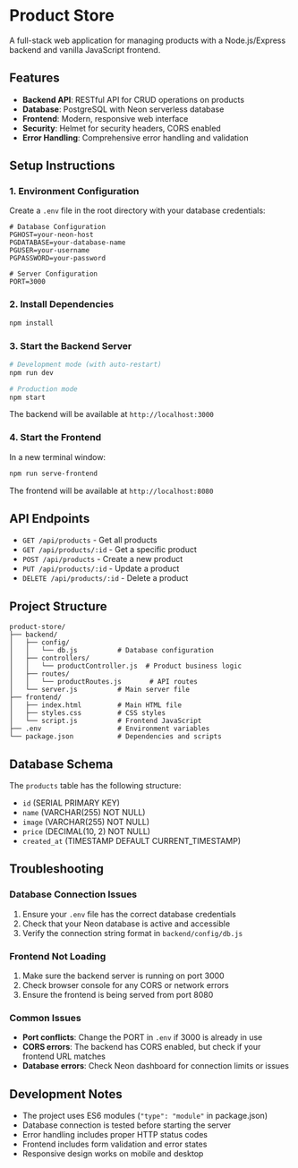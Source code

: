 # Product Store

A full-stack web application for managing products with a Node.js/Express backend and vanilla JavaScript frontend.

## Features

- **Backend API**: RESTful API for CRUD operations on products
- **Database**: PostgreSQL with Neon serverless database
- **Frontend**: Modern, responsive web interface
- **Security**: Helmet for security headers, CORS enabled
- **Error Handling**: Comprehensive error handling and validation

## Setup Instructions

### 1. Environment Configuration

Create a `.env` file in the root directory with your database credentials:

```env
# Database Configuration
PGHOST=your-neon-host
PGDATABASE=your-database-name
PGUSER=your-username
PGPASSWORD=your-password

# Server Configuration
PORT=3000
```

### 2. Install Dependencies

```bash
npm install
```

### 3. Start the Backend Server

```bash
# Development mode (with auto-restart)
npm run dev

# Production mode
npm start
```

The backend will be available at `http://localhost:3000`

### 4. Start the Frontend

In a new terminal window:

```bash
npm run serve-frontend
```

The frontend will be available at `http://localhost:8080`

## API Endpoints

- `GET /api/products` - Get all products
- `GET /api/products/:id` - Get a specific product
- `POST /api/products` - Create a new product
- `PUT /api/products/:id` - Update a product
- `DELETE /api/products/:id` - Delete a product

## Project Structure

```
product-store/
├── backend/
│   ├── config/
│   │   └── db.js          # Database configuration
│   ├── controllers/
│   │   └── productController.js  # Product business logic
│   ├── routes/
│   │   └── productRoutes.js       # API routes
│   └── server.js          # Main server file
├── frontend/
│   ├── index.html         # Main HTML file
│   ├── styles.css         # CSS styles
│   └── script.js          # Frontend JavaScript
├── .env                   # Environment variables
└── package.json           # Dependencies and scripts
```

## Database Schema

The `products` table has the following structure:

- `id` (SERIAL PRIMARY KEY)
- `name` (VARCHAR(255) NOT NULL)
- `image` (VARCHAR(255) NOT NULL)
- `price` (DECIMAL(10, 2) NOT NULL)
- `created_at` (TIMESTAMP DEFAULT CURRENT_TIMESTAMP)

## Troubleshooting

### Database Connection Issues

1. Ensure your `.env` file has the correct database credentials
2. Check that your Neon database is active and accessible
3. Verify the connection string format in `backend/config/db.js`

### Frontend Not Loading

1. Make sure the backend server is running on port 3000
2. Check browser console for any CORS or network errors
3. Ensure the frontend is being served from port 8080

### Common Issues

- **Port conflicts**: Change the PORT in `.env` if 3000 is already in use
- **CORS errors**: The backend has CORS enabled, but check if your frontend URL matches
- **Database errors**: Check Neon dashboard for connection limits or issues

## Development Notes

- The project uses ES6 modules (`"type": "module"` in package.json)
- Database connection is tested before starting the server
- Error handling includes proper HTTP status codes
- Frontend includes form validation and error states
- Responsive design works on mobile and desktop
